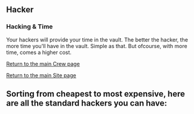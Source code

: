 ## Hacker

### Hacking & Time

Your hackers will provide your time in the vault. The better the hacker, the more time you'll have in the vault. Simple as that. But ofcourse, with more time, comes a higher cost.

[Return to the main Crew page](https://reddey.github.io/dchelp/crew)

[Return to the main Site page](https://reddey.github.io/dchelp/)

## Sorting from cheapest to most expensive, here are all the standard hackers you can have:
